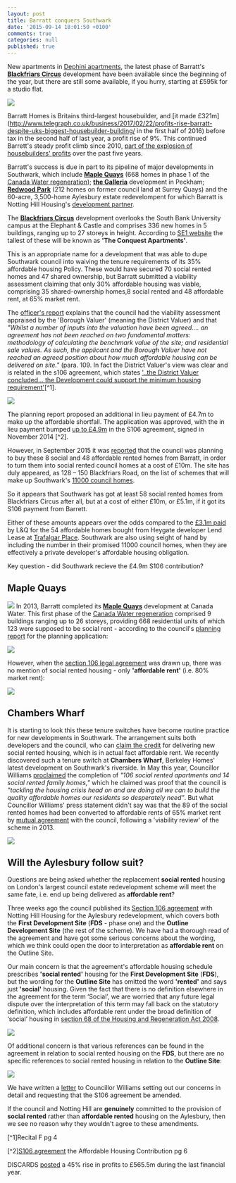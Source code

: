 ```yaml
---
layout: post
title: Barratt conquers Southwark
date: '2015-09-14 18:01:50 +0100'
comments: true
categories: null
published: true
---
```


New apartments in [Dephini apartments](https://www.barratthomes.co.uk/new-homes/greater-london/H625601-Blackfriars-circus/), the latest phase of Barratt's [__Blackfriars Circus__](http://www.barratthomes.co.uk/new-homes/greater-london/H625601-Blackfriars-circus/) development have been available since the beginning of the year, but there are still some available, if you hurry, starting at £595k for a studio flat.

![](https://www.barratthomes.co.uk/globalassets/london/development-pages/live-developments/blackfriars-circus/00_auto_1400x580_blackfriars_3.jpg)

Barratt Homes is Britains third-largest housebuilder, and [it made £321m](http://www.telegraph.co.uk/business/2017/02/22/profits-rise-barratt-despite-uks-biggest-housebuilder-building/ in the first half of 2016) before tax in the second half of last year, a profit rise of 9%. This continued Barrett's steady profit climb since 2010, [part of the explosion of housebuilders' profits](http://www.ourcity.london/issues/viability/house_builders_profits/) over the past five years. 

Barratt's success is due in part to its pipeline of major developments in Southwark, which include [__Maple Quays__](http://www.barratthomes.co.uk/new-homes/greater-london/h469201-maple-quays/) (668 homes in phase 1 of the [Canada Water regeneration](/canada-water/)); [__the Galleria__](http://www.barratthomes.co.uk/new-homes/greater-london/track-record---article-pages/the-galleria/) development in Peckham; [__Redwood Park__](http://www.barratthomes.co.uk/new-homes/greater-london/h309201-redwood-park/) (212 homes on former council land at Surrey Quays) and the 60-acre, 3,500-home Aylesbury estate redevelompent for which Barratt is Notting Hill Housing's [development partner](http://www.nottinghillhousing.org.uk/our-developments/aylesbury-estate-southwark).


The [__Blackfriars Circus__](http://www.barratthomes.co.uk/new-homes/greater-london/H625601-Blackfriars-circus/) 
development overlooks the South Bank University campus at the Elephant & Castle and comprises 336 new homes in 5 buildings, ranging up to 27 storeys 
in height. 
According to [SE1 website](http://www.london-se1.co.uk/news/view/8441) the 
tallest of these will be known as __'The Conquest Apartments'__. 

This is an appropriate name for a development that was able to dupe Southwark council into waiving the tenure requirements of its 35% affordable housing Policy. These 
would have secured 70 social rented homes and 47 shared ownership, but 
Barratt submitted a viability assessment claiming that only 30% affordable housing was  viable, comprising 35 shared-ownership homes,8 social rented and 48 affordable rent, at 65% market rent. 

The [officer's report](http://planbuild.southwark.gov.uk/documents/?GetDocument=%7b%7b%7b!5wmNTTJlhAE1P%2fSH390aXg%3d%3d!%7d%7d%7d) 
explains that the council had the viability assessment appraised by the 
'Borough Valuer' (meaning the District Valuer) and that _"Whilst a number of inputs into the valuation have been agreed.... an agreement has not been reached on two fundamental matters: methodology of calculating the benchmark value of the site; and residential sale values. As such, the applicant and the Borough Valuer have not reached an agreed position about how much affordable housing can be delivered on site."_ (para. 109.  In fact the District Valuer's view was clear and is related in the s106 agreement, which states ['..the District Valuer concluded... the Development could support the minimum housing requirement'](http://planbuild.southwark.gov.uk/documents/?GetDocument=%7b%7b%7b!EO9aOXw4U1fRhx%2f8lcgyPw%3d%3d!%7d%7d%7d)[^1].

![](https://betterblackfriars.files.wordpress.com/2013/05/erlang-house.jpg)

The planning report proposed an additional in lieu payment of £4.7m to make up the affordable shortfall.  The application was approved, with the in lieu payment bumped [up to £4.9m](http://planbuild.southwark.gov.uk/documents/?GetDocument=%7b%7b%7b!EO9aOXw4U1fRhx%2f8lcgyPw%3d%3d!%7d%7d%7d) in the S106 agreement, signed in November 2014 [^2].

However, in September 2015 it was [reported](http://www.london-se1.co.uk/news/view/8441) that the council was planning to buy these 8 social and 48 affordable rented homes from Barratt, in order to turn them into social rented council homes at a cost of £10m.  The site has duly appeared, as 128 – 150 Blackfriars Road, on the list of schemes that will make up Southwark's [11000 council homes](http://moderngov.southwark.gov.uk/documents/s62949/Appendix%201B%20List%20of%20Approved%20Schemes.pdf).

So it appears that Southwark has got at least 58 social rented homes from Blackfriars Circus after all, but at a cost of either £10m, or £5.1m, if it got its S106 payment from Barrett.

Either of these amounts appears over the odds compared to the [£3.1m paid](http://crappistmartin.github.io/images/LR_LANDQ_TrafalgarPlace.pdf) by L&Q for the 54 affordable homes bought from Heygate developer Lend Lease at [Trafalgar Place](http://trafalgarplace.com). Southwark are also using seight of hand by including the number in their promised 11000 council homes, when they are effectively a private developer's affordable housing obligation.

Key question - did Southwark recieve the £4.9m S106 contribution?


## Maple Quays
![](http://pbs.twimg.com/media/CKr8DTiWUAAJn7n.jpg)
In 2013, Barratt completed its [__Maple Quays__](http://www.barratthomes.co.uk/new-homes/greater-london/h469201-maple-quays/) development at Canada Water. This first phase of the [Canada Water regeneration](/canada-water/) comprised 9 buildings ranging up to 26 storeys, providing 668 residential units of which 123 were supposed to be social rent - according to the council's [planning report](http://planbuild.southwark.gov.uk/documents/?GetDocument=%7b%7b%7b!vAhB%2bWXWLqfrJmcf89aX8A%3d%3d!%7d%7d%7d) for the planning application:
 
![](http://crappistmartin.github.io/images/CanadaWaterSiteA_OR.png)

However, when the [section 106 legal agreement](http://planbuild.southwark.gov.uk/documents/?GetDocument=%7b%7b%7b!x3RgHHSbSY10notKcDq0rQ%3d%3d!%7d%7d%7d) was drawn up, there was no mention of social rented housing - only __'affordable rent'__ (i.e. 80% market rent):  

![](http://crappistmartin.github.io/images/CanadaWaterS106.png)

## Chambers Wharf
It is starting to look this these tenure switches have become routine practice 
for new developments in Southwark. The arrangement suits both developers and 
the council, who can [claim the 
credit](http://www.southwarknews.co.uk/news/100-affordable-homes-open-on-brownfield-site/) 
for delivering new social rented housing, which is in actual fact affordable 
rent.  We recently discovered such a tenure switch at __Chambers Wharf__, 
Berkeley Homes' latest development on Southwark's riverside. In May this year, 
Councillor Williams 
[proclaimed](http://www.berkeleygroup.co.uk/press-releases/2015/southwark-development-sets-new-standard-for-affordable-housing-in-london) 
the completion of _"106 social rented apartments and 14 social rented family 
homes,"_ which he claimed was proof that the council is _"tackling the housing 
crisis head on and are doing all we can to build the quality affordable homes 
our residents so desperately need"_.  But what Councillor Williams' press 
statement didn't say was that the 89 of the social rented homes had been 
converted to affordable rents of 65% market rent by [mutual 
agreement](http://moderngov.southwark.gov.uk/ieDecisionDetails.aspx?Id=3617) 
with the council, following a 'viability review' of the scheme in 2013.

![](http://crappistmartin.github.io/images/chamberswharf.jpg)

## Will the Aylesbury follow suit?
Questions are being asked whether the replacement __social rented__ housing on London's largest council estate redevelopment scheme will meet the same fate, i.e. end up being delivered as __affordable rent__?

Three weeks ago the council published its [Section 106 agreement](http://crappistmartin.github.io/images/AylesburyS106.pdf) with Notting Hill Housing for the Aylesbury redevelopment, which covers both the __First Development Site__ (__FDS__ - phase one) and the __Outline Development Site__ (the rest of the scheme). We have had a thorough read of the agreement and have got some serious concerns about the wording, which we think could open the door to interpretation as __affordable rent__ on the Outline Site.  

Our main concern is that the agreement's affordable housing schedule prescribes __'social rented'__ housing for the __First Development Site__ (__FDS__), but the wording for the __Outline Site__ has omitted the word __'rented'__ and says just __'social'__ housing. Given the fact that there is no definition elsewhere in the agreement for the term ‘Social’, we are worried that any future legal dispute over the interpretation of this term may fall back on the statutory definition, which includes affordable rent under the broad definition of ‘social’ housing in [section 68 of the Housing and Regeneration Act 2008](http://www.legislation.gov.uk/ukpga/2008/17/section/68).

![](http://crappistmartin.github.io/images/aylesburyAHschedule.png) 

Of additional concern is that various references can be found in the agreement in relation to social rented housing on the __FDS__, but there are no specific references to social rented housing in relation to the __Outline Site__:  

![](http://crappistmartin.github.io/images/AylesburyS106_pg42.png) 

We have written a [letter](http://crappistmartin.github.io/images/AylesburyS106_CllrWilliams.pdf) to Councillor Williams setting out our concerns in detail and requesting that the S106 agreement be amended.  

If the council and Notting Hill are __genuinely__ committed to the provision of __social rented__ rather than __affordable rented__ housing on the Aylesbury, then we see no reason why they wouldn't agree to these amendments.

<meta name="twitter:card" content="summary_large_image">
<meta name="twitter:site" content="@35Percent_EAN">
<meta name="twitter:title" content="Aylesbury redevelopment agreement leaves door open to affordable rent">
<meta name="twitter:description" content="The Aylesbury redevelopment section 106 agreement has been worded such that the door has been left open to interpretation as affordable rent rather than social rent.">
<meta name="twitter:image" content="http://crappistmartin.github.io/images/aylesburyAHschedule.png">

[^1]Recital F pg 4

[^2][S106 agreement](http://planbuild.southwark.gov.uk/documents/?GetDocument=%7b%7b%7b!EO9aOXw4U1fRhx%2f8lcgyPw%3d%3d!%7d%7d%7d) the Affordable Housing Contribution pg 6


DISCARDS
[posted](http://www.cityam.com/223932/building-bonanza-barratt-profits-jump-45-cent) 
a 45% rise in profits to £565.5m during the last financial year.
